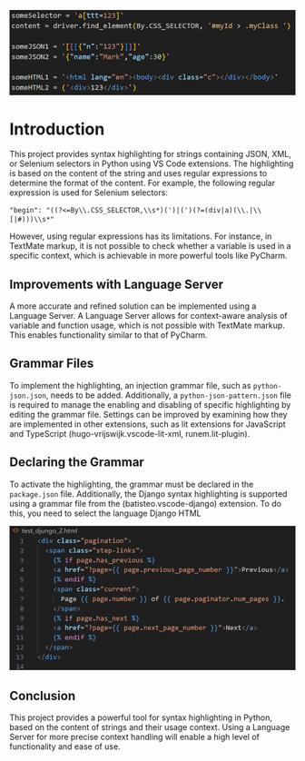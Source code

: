 ![syntax highlighting](image1.png)

# Introduction

This project provides syntax highlighting for strings containing JSON, XML, or Selenium selectors in Python using VS Code extensions. The highlighting is based on the content of the string and uses regular expressions to determine the format of the content. For example, the following regular expression is used for Selenium selectors:

```regex
"begin": "((?<=By\\.CSS_SELECTOR,\\s*)(')|(')(?=(div|a)(\\.|\\[|#)))\\s*"
```

However, using regular expressions has its limitations. For instance, in TextMate markup, it is not possible to check whether a variable is used in a specific context, which is achievable in more powerful tools like PyCharm.

## Improvements with Language Server

A more accurate and refined solution can be implemented using a Language Server. A Language Server allows for context-aware analysis of variable and function usage, which is not possible with TextMate markup. This enables functionality similar to that of PyCharm.

## Grammar Files

To implement the highlighting, an injection grammar file, such as `python-json.json`, needs to be added. Additionally, a `python-json-pattern.json` file is required to manage the enabling and disabling of specific highlighting by editing the grammar file. Settings can be improved by examining how they are implemented in other extensions, such as lit extensions for JavaScript and TypeScript (hugo-vrijswijk.vscode-lit-xml, runem.lit-plugin).

## Declaring the Grammar

To activate the highlighting, the grammar must be declared in the `package.json` file. Additionally, the Django syntax highlighting is supported using a grammar file from the (batisteo.vscode-django) extension. To do this, you need to select the language Django HTML

![Django syntax highlighting](image2.png)

## Conclusion

This project provides a powerful tool for syntax highlighting in Python, based on the content of strings and their usage context. Using a Language Server for more precise context handling will enable a high level of functionality and ease of use.

